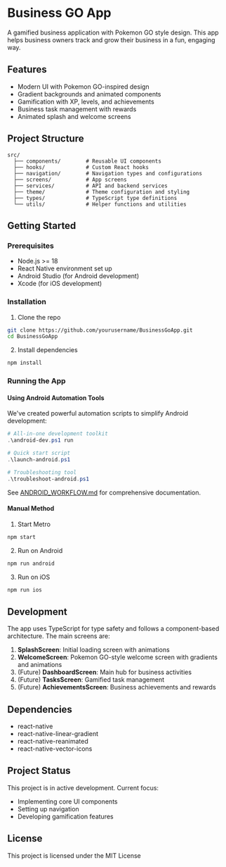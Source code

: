 # Business GO App

A gamified business application with Pokemon GO style design. This app helps business owners track and grow their business in a fun, engaging way.

## Features

- Modern UI with Pokemon GO-inspired design
- Gradient backgrounds and animated components
- Gamification with XP, levels, and achievements
- Business task management with rewards
- Animated splash and welcome screens

## Project Structure

```
src/
  ├── components/        # Reusable UI components
  ├── hooks/             # Custom React hooks
  ├── navigation/        # Navigation types and configurations
  ├── screens/           # App screens
  ├── services/          # API and backend services
  ├── theme/             # Theme configuration and styling
  ├── types/             # TypeScript type definitions
  └── utils/             # Helper functions and utilities
```

## Getting Started

### Prerequisites

- Node.js >= 18
- React Native environment set up
- Android Studio (for Android development)
- Xcode (for iOS development)

### Installation

1. Clone the repo
```sh
git clone https://github.com/yourusername/BusinessGoApp.git
cd BusinessGoApp
```

2. Install dependencies
```sh
npm install
```

### Running the App

#### Using Android Automation Tools

We've created powerful automation scripts to simplify Android development:

```powershell
# All-in-one development toolkit
.\android-dev.ps1 run

# Quick start script
.\launch-android.ps1

# Troubleshooting tool
.\troubleshoot-android.ps1
```

See [ANDROID_WORKFLOW.md](./ANDROID_WORKFLOW.md) for comprehensive documentation.

#### Manual Method

1. Start Metro
```sh
npm start
```

2. Run on Android
```sh
npm run android
```

3. Run on iOS
```sh
npm run ios
```

## Development

The app uses TypeScript for type safety and follows a component-based architecture. The main screens are:

1. **SplashScreen**: Initial loading screen with animations
2. **WelcomeScreen**: Pokemon GO-style welcome screen with gradients and animations
3. (Future) **DashboardScreen**: Main hub for business activities
4. (Future) **TasksScreen**: Gamified task management
5. (Future) **AchievementsScreen**: Business achievements and rewards

## Dependencies

- react-native
- react-native-linear-gradient
- react-native-reanimated
- react-native-vector-icons

## Project Status

This project is in active development. Current focus:

- Implementing core UI components
- Setting up navigation
- Developing gamification features

## License

This project is licensed under the MIT License
